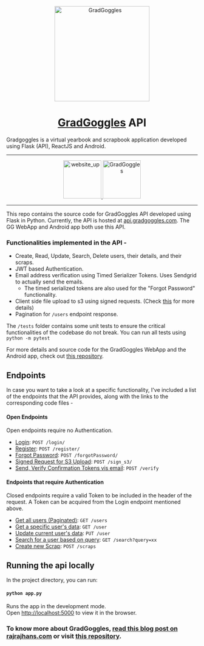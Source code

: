 <p align="center">
  <a href="https://gradgoggles.com">
    <img alt="GradGoggles" src="http://assets.rajrajhans.com/gg_compressed.png" width="250"/>
  </a>
</p>
<h1 align="center">
  <a href="https://gradgoggles.com">GradGoggles</a> API
</h1>
Gradgoggles is a virtual yearbook and scrapbook application developed using Flask (API), ReactJS and Android.

---
<p align="center">
  <a href="https://gradgoggles.com" target="_blank">
    <img alt="website_up" src="https://img.shields.io/badge/Website-Up-<COLOR>.svg?style=flat" width="100"/>
  </a>

  <a href="https://play.google.com/store/apps/details?id=com.team.android.gradgoggles&hl=en" target="_blank">
    <img alt="GradGoggles" src="https://upload.wikimedia.org/wikipedia/commons/7/78/Google_Play_Store_badge_EN.svg" width="100"/>
  </a>
</p>


---

This repo contains the source code for GradGoggles API developed using Flask in Python. Currently, the API is hosted at [api.gradgoggles.com](https://api.gradgoggles.com). The GG WebApp and Android app both use this API. 

### Functionalities implemented in the API -

- Create, Read, Update, Search, Delete users, their details, and their scraps.
- JWT based Authentication. 
- Email address verification using Timed Serializer Tokens. Uses Sendgrid to actually send the emails. 
    - The timed serialized tokens are also used for the "Forgot Password" functionality.
- Client side file upload to s3 using signed requests. (Check [this](https://rajrajhans.com/2020/06/2-ways-to-upload-files-to-s3-in-flask/) for more details)
- Pagination for `/users` endpoint response. 

The `/tests` folder contains some unit tests to ensure the critical functionalities of the codebase do not break. You can run all tests using `python -m pytest` 

For more details and source code for the GradGoggles WebApp and the Android app, check out [this repository](https://github.com/rajrajhans/gradgoggles).   

## Endpoints

In case you want to take a look at a specific functionality, I've included a list of the endpoints that the API provides, along with the links to the corresponding code files - 

#### Open Endpoints

Open endpoints require no Authentication.

* [Login](/resources/auth.py): `POST /login/`
* [Register](/resources/auth.py): `POST /register/`
* [Forgot Password](/resources/auth.py): `POST /forgotPassword/`
* [Signed Request for S3 Upload](/resources/auth.py): `POST /sign_s3/`   
* [Send, Verify Confirmation Tokens vis email](/resources/email_verification.py): `POST /verify`

#### Endpoints that require Authentication

Closed endpoints require a valid Token to be included in the header of the request. A Token can be acquired from the Login endpoint mentioned above.

* [Get all users (Paginated)](/resources/userdata.py): `GET /users`
* [Get a specific user's data](/resources/userdata.py): `GET /user` 
* [Update current user's data](/resources/userdata.py): `PUT /user` 
* [Search for a user based on query](/resources/userdata.py): `GET /search?query=xx`
* [Create new Scrap](/resources/scraps.py): `POST /scraps`

## Running the api locally 

In the project directory, you can run:

#### `python app.py`

Runs the app in the development mode.\
Open [http://localhost:5000](http://localhost:5000) to view it in the browser.

### To know more about GradGoggles, [read this blog post on rajrajhans.com](https://rajrajhans.com/2020/08/casestudy-gradgoggles/) or visit  [this repository](https://github.com/rajrajhans/gradgoggles).